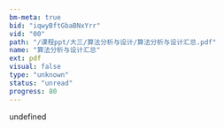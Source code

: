 ```yaml
---
bm-meta: true
bid: "iqwyBftGbaBNxYrr"
vid: "00"
path: "/课程ppt/大三/算法分析与设计/算法分析与设计汇总.pdf"
name: "算法分析与设计汇总"
ext: pdf
visual: false
type: "unknown"
status: "unread"
progress: 80
---
```

undefined